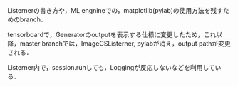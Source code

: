 Listernerの書き方や，ML engnineでの，matplotlib(pylab)の使用方法を残すためのbranch．

tensorboardで，Generatorのoutputを表示する仕様に変更したため，これ以降，master branchでは，ImageCSListerner, pylabが消え，output pathが変更される．

Listerner内で，session.runしても，Loggingが反応しないなどを利用している．
